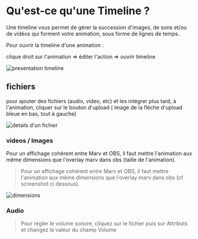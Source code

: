 # Qu'est-ce qu'une Timeline ?

Une timeline vous permet de gérer la succession d'images, de sons et/ou de vidéos qui forment votre animation, sous forme de lignes de temps.

Pour ouvrir la timeline d'une animation :

clique droit sur l'animation => éditer l'action => ouvrir timeline

   ![presentation timeline](/assets/images/docs/timeline_overview.png)

## fichiers

pour ajouter des fichiers (audio, video, etc) et les intégrer plus tard, à l'animation, cliquer sur le bouton d'upload ( image de la flèche d'upload bleue en bas, tout à gauche)

   ![details d'un fichier](/assets/images/docs/timeline_file_details.png)


### videos / Images

Pour un affichage cohérent entre Marv et OBS, il faut mettre l'animation aux même dimensions que l'overlay marv dans obs (taille de l'animation).


> Pour un affichage cohérent entre Marv et OBS, il faut mettre l'animation aux même dimensions que l'overlay marv dans obs (cf screenshot ci dessous).

![dimensions](C:\Users\Megaport\Pictures\Capture.PNG)

### Audio

> Pour régler le volume sonore, cliquez sur le fichier puis sur Attributs et changez la valeur du champ Volume

